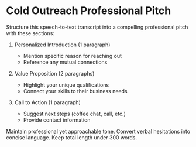 # Cold Outreach Professional Pitch

Structure this speech-to-text transcript into a compelling professional pitch with these sections:

1. Personalized Introduction (1 paragraph)
   - Mention specific reason for reaching out
   - Reference any mutual connections

2. Value Proposition (2 paragraphs)
   - Highlight your unique qualifications
   - Connect your skills to their business needs

3. Call to Action (1 paragraph)
   - Suggest next steps (coffee chat, call, etc.)
   - Provide contact information

Maintain professional yet approachable tone. Convert verbal hesitations into concise language. Keep total length under 300 words.
